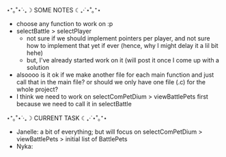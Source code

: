 ⋆⁺｡˚⋆˙‧₊☽ SOME NOTES ☾₊‧˙⋆˚｡⁺⋆
- choose any function to work on :p
- selectBattle > selectPlayer
  - not sure if we should implement pointers per player, and not sure how to implement that yet if ever (hence, why I might delay it a lil bit hehe)
  - but, I've already started work on it (will post it once I come up with a solution
- alsoooo is it ok if we make another file for each main function and just call that in the main file? or should we only have one file (.c) for the whole project?
- I think we need to work on selectComPetDium > viewBattlePets first because we need to call it in selectBattle




⋆⁺｡˚⋆˙‧₊☽ CURRENT TASK ☾₊‧˙⋆˚｡⁺⋆
- Janelle: a bit of everything; but will focus on selectComPetDium > viewBattlePets > initial list of BattlePets
- Nyka: 
